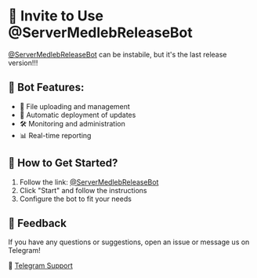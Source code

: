 # 📢 Invite to Use @ServerMedlebReleaseBot

[@ServerMedlebReleaseBot](https://t.me/MedlebServerBot) can be instabile, but it's the last release version!!!

## 🚀 Bot Features:

- 📂 File uploading and management
- 🔄 Automatic deployment of updates
- 🛠 Monitoring and administration
- 📊 Real-time reporting

## 🔗 How to Get Started?

1. Follow the link: [@ServerMedlebReleaseBot](https://t.me/ServerMedlebReleaseBot)
2. Click "Start" and follow the instructions
3. Configure the bot to fit your needs

## 📝 Feedback

If you have any questions or suggestions, open an issue or message us on Telegram!

📩 [Telegram Support](https://t.me/@medleb7)
